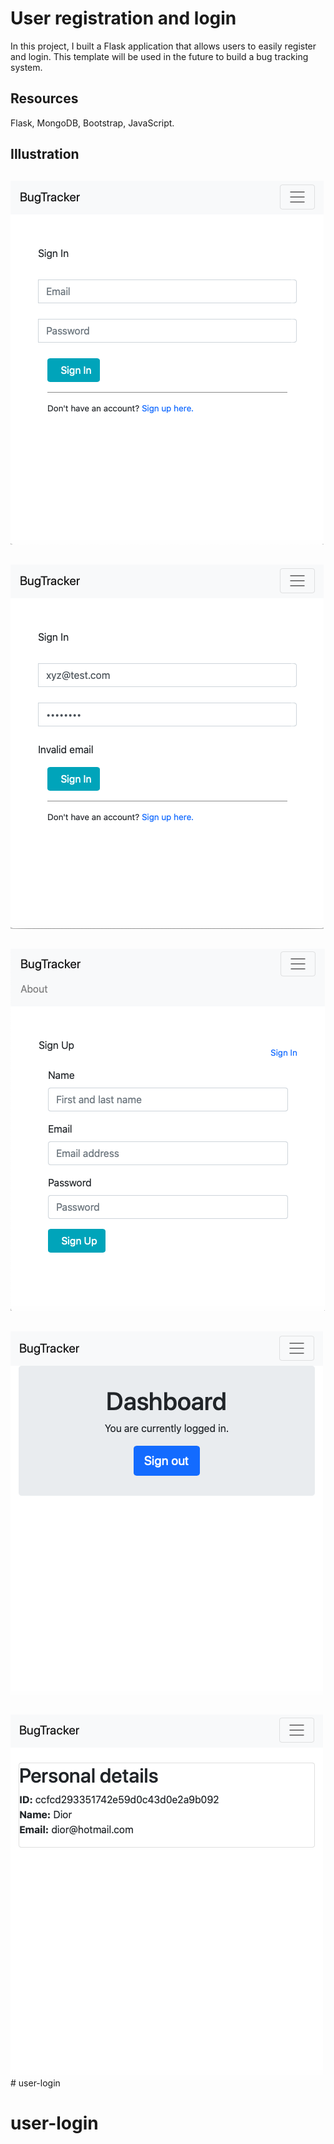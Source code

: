 # User registration and login 
In this project, I built a Flask application that allows users to easily register and login. This template will be used in the future to build a bug tracking system.

## Resources
Flask, MongoDB, Bootstrap, JavaScript.

## Illustration
## 
![Login](images/login.png)
## 
![Errors](images/errors.png) 
## 
![Signup](images/signup.png)
## 
![Dashboard](images/dashboard.png)
## 
![Profile](images/personal_details.png) # user-login
# user-login

